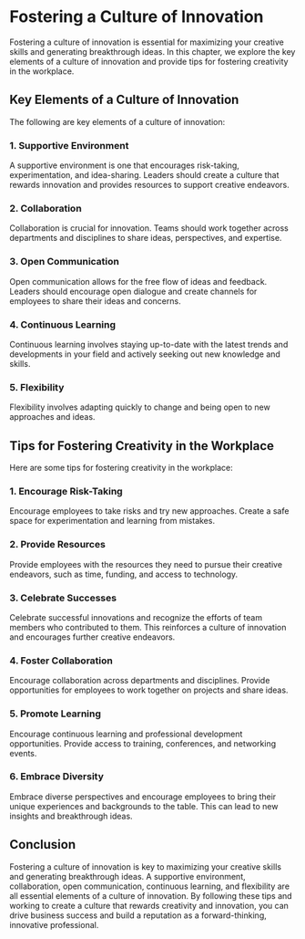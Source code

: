 Fostering a Culture of Innovation
=============================================================================

Fostering a culture of innovation is essential for maximizing your creative skills and generating breakthrough ideas. In this chapter, we explore the key elements of a culture of innovation and provide tips for fostering creativity in the workplace.

Key Elements of a Culture of Innovation
---------------------------------------

The following are key elements of a culture of innovation:

### 1. Supportive Environment

A supportive environment is one that encourages risk-taking, experimentation, and idea-sharing. Leaders should create a culture that rewards innovation and provides resources to support creative endeavors.

### 2. Collaboration

Collaboration is crucial for innovation. Teams should work together across departments and disciplines to share ideas, perspectives, and expertise.

### 3. Open Communication

Open communication allows for the free flow of ideas and feedback. Leaders should encourage open dialogue and create channels for employees to share their ideas and concerns.

### 4. Continuous Learning

Continuous learning involves staying up-to-date with the latest trends and developments in your field and actively seeking out new knowledge and skills.

### 5. Flexibility

Flexibility involves adapting quickly to change and being open to new approaches and ideas.

Tips for Fostering Creativity in the Workplace
----------------------------------------------

Here are some tips for fostering creativity in the workplace:

### 1. Encourage Risk-Taking

Encourage employees to take risks and try new approaches. Create a safe space for experimentation and learning from mistakes.

### 2. Provide Resources

Provide employees with the resources they need to pursue their creative endeavors, such as time, funding, and access to technology.

### 3. Celebrate Successes

Celebrate successful innovations and recognize the efforts of team members who contributed to them. This reinforces a culture of innovation and encourages further creative endeavors.

### 4. Foster Collaboration

Encourage collaboration across departments and disciplines. Provide opportunities for employees to work together on projects and share ideas.

### 5. Promote Learning

Encourage continuous learning and professional development opportunities. Provide access to training, conferences, and networking events.

### 6. Embrace Diversity

Embrace diverse perspectives and encourage employees to bring their unique experiences and backgrounds to the table. This can lead to new insights and breakthrough ideas.

Conclusion
----------

Fostering a culture of innovation is key to maximizing your creative skills and generating breakthrough ideas. A supportive environment, collaboration, open communication, continuous learning, and flexibility are all essential elements of a culture of innovation. By following these tips and working to create a culture that rewards creativity and innovation, you can drive business success and build a reputation as a forward-thinking, innovative professional.
